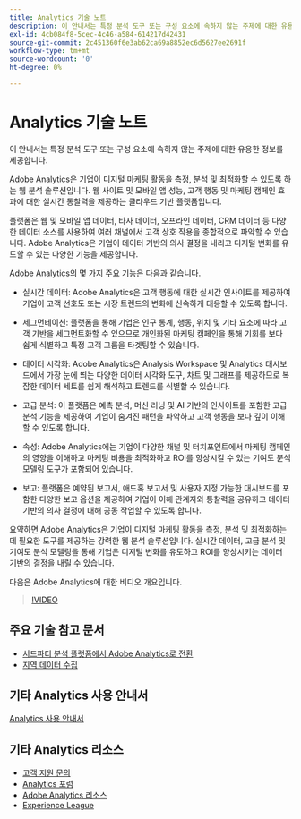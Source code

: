 ```yaml
---
title: Analytics 기술 노트
description: 이 안내서는 특정 분석 도구 또는 구성 요소에 속하지 않는 주제에 대한 유용한 정보를 제공합니다.
exl-id: 4cb084f8-5cec-4c46-a584-614217d42431
source-git-commit: 2c451360f6e3ab62ca69a8852ec6d5627ee2691f
workflow-type: tm+mt
source-wordcount: '0'
ht-degree: 0%

---
```


# Analytics 기술 노트

이 안내서는 특정 분석 도구 또는 구성 요소에 속하지 않는 주제에 대한 유용한 정보를 제공합니다.

Adobe Analytics은 기업이 디지털 마케팅 활동을 측정, 분석 및 최적화할 수 있도록 하는 웹 분석 솔루션입니다. 웹 사이트 및 모바일 앱 성능, 고객 행동 및 마케팅 캠페인 효과에 대한 실시간 통찰력을 제공하는 클라우드 기반 플랫폼입니다.

플랫폼은 웹 및 모바일 앱 데이터, 타사 데이터, 오프라인 데이터, CRM 데이터 등 다양한 데이터 소스를 사용하여 여러 채널에서 고객 상호 작용을 종합적으로 파악할 수 있습니다. Adobe Analytics은 기업이 데이터 기반의 의사 결정을 내리고 디지털 변화를 유도할 수 있는 다양한 기능을 제공합니다.

Adobe Analytics의 몇 가지 주요 기능은 다음과 같습니다.

* 실시간 데이터: Adobe Analytics은 고객 행동에 대한 실시간 인사이트를 제공하여 기업이 고객 선호도 또는 시장 트렌드의 변화에 신속하게 대응할 수 있도록 합니다.

* 세그먼테이션: 플랫폼을 통해 기업은 인구 통계, 행동, 위치 및 기타 요소에 따라 고객 기반을 세그먼트화할 수 있으므로 개인화된 마케팅 캠페인을 통해 기회를 보다 쉽게 식별하고 특정 고객 그룹을 타겟팅할 수 있습니다.

* 데이터 시각화: Adobe Analytics은 Analysis Workspace 및 Analytics 대시보드에서 가장 눈에 띄는 다양한 데이터 시각화 도구, 차트 및 그래프를 제공하므로 복잡한 데이터 세트를 쉽게 해석하고 트렌드를 식별할 수 있습니다.

* 고급 분석: 이 플랫폼은 예측 분석, 머신 러닝 및 AI 기반의 인사이트를 포함한 고급 분석 기능을 제공하여 기업이 숨겨진 패턴을 파악하고 고객 행동을 보다 깊이 이해할 수 있도록 합니다.

* 속성: Adobe Analytics에는 기업이 다양한 채널 및 터치포인트에서 마케팅 캠페인의 영향을 이해하고 마케팅 비용을 최적화하고 ROI를 향상시킬 수 있는 기여도 분석 모델링 도구가 포함되어 있습니다.

* 보고: 플랫폼은 예약된 보고서, 애드혹 보고서 및 사용자 지정 가능한 대시보드를 포함한 다양한 보고 옵션을 제공하여 기업이 이해 관계자와 통찰력을 공유하고 데이터 기반의 의사 결정에 대해 공동 작업할 수 있도록 합니다.

요약하면 Adobe Analytics은 기업이 디지털 마케팅 활동을 측정, 분석 및 최적화하는 데 필요한 도구를 제공하는 강력한 웹 분석 솔루션입니다. 실시간 데이터, 고급 분석 및 기여도 분석 모델링을 통해 기업은 디지털 변화를 유도하고 ROI를 향상시키는 데이터 기반의 결정을 내릴 수 있습니다.

다음은 Adobe Analytics에 대한 비디오 개요입니다.

>[!VIDEO](https://video.tv.adobe.com/v/27429/?quality=12)

## 주요 기술 참고 문서

* [서드파티 분석 플랫폼에서 Adobe Analytics로 전환](ga-to-aa/home.md)
* [지역 데이터 수집](/help/technotes/rdc/regional-data-collection.md)

## 기타 Analytics 사용 안내서

[Analytics 사용 안내서](https://experienceleague.adobe.com/docs/analytics.html)

## 기타 Analytics 리소스

* [고객 지원 문의](https://experienceleague.adobe.com/?support-solution=Analytics#support)
* [Analytics 포럼](https://forums.adobe.com/community/experience-cloud/analytics-cloud/analytics)
* [Adobe Analytics 리소스](https://forums.adobe.com/message/10660755)
* [Experience League](https://landing.adobe.com/experience-league/)
